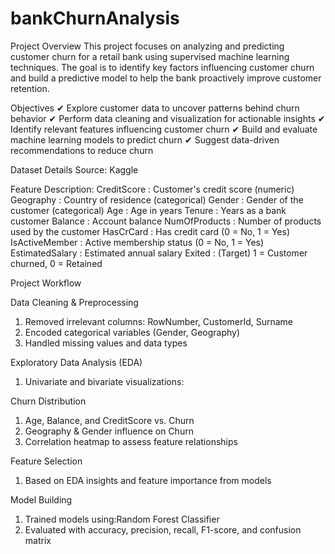 # bankChurnAnalysis
Project Overview
This project focuses on analyzing and predicting customer churn for a retail bank using supervised machine learning techniques. The goal is to identify key factors influencing customer churn and build a predictive model to help the bank proactively improve customer retention.

Objectives
✔ Explore customer data to uncover patterns behind churn behavior
✔ Perform data cleaning and visualization for actionable insights
✔ Identify relevant features influencing customer churn
✔ Build and evaluate machine learning models to predict churn
✔ Suggest data-driven recommendations to reduce churn

Dataset Details
Source: Kaggle 

Feature	Description:
CreditScore	: Customer's credit score (numeric)
Geography : Country of residence (categorical)
Gender	: Gender of the customer (categorical)
Age	: Age in years
Tenure	: Years as a bank customer
Balance	: Account balance
NumOfProducts	: Number of products used by the customer
HasCrCard	: Has credit card (0 = No, 1 = Yes)
IsActiveMember	: Active membership status (0 = No, 1 = Yes)
EstimatedSalary	: Estimated annual salary
Exited : (Target)	1 = Customer churned, 0 = Retained

Project Workflow

Data Cleaning & Preprocessing
1) Removed irrelevant columns: RowNumber, CustomerId, Surname
2) Encoded categorical variables (Gender, Geography)
3) Handled missing values and data types

Exploratory Data Analysis (EDA)
1) Univariate and bivariate visualizations:

Churn Distribution
1) Age, Balance, and CreditScore vs. Churn
2) Geography & Gender influence on Churn
3) Correlation heatmap to assess feature relationships

Feature Selection
1) Based on EDA insights and feature importance from models

Model Building
1) Trained models using:Random Forest Classifier
2) Evaluated with accuracy, precision, recall, F1-score, and confusion matrix


